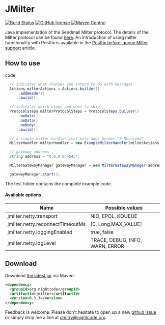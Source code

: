 # JMilter

[![Build Status](https://travis-ci.org/nightcode/jmilter.svg?branch=master)](https://travis-ci.org/nightcode/jmilter)
[![GitHub license](https://img.shields.io/github/license/nightcode/jmilter.svg)](https://github.com/nightcode/jmilter/blob/master/LICENSE)
[![Maven Central](https://img.shields.io/maven-central/v/org.nightcode/jmilter.svg)](http://search.maven.org/#search%7Cga%7C1%7Cg%3Aorg.nightcode%20AND%20a%3Ajmilter)

Java implementation of the Sendmail Milter protocol. The details of the Milter protocol can be found [here][1].
An introduction of using milter functionality with Postfix is available in the [Postfix before-queue Milter support][2] article.

How to use
----------

code

```java
  // indicates what changes you intend to do with messages
  Actions milterActions = Actions.builder()
      .addHeader()
      .build();

  // indicates which steps you want to skip
  ProtocolSteps milterProtocolSteps = ProtocolSteps.builder()
      .noHelo()
      .noData()
      .noBody()
      .build();

  // a simple milter handler that only adds header "X-Received"
  MilterHandler milterHandler = new ExampleMilterHandler(milterActions, milterProtocolSteps);

  // gateway address
  String address = "0.0.0.0:4545";

  MilterGatewayManager gatewayManager = new MilterGatewayManager(address, milterHandler, ServiceManager.instance());

  gatewayManager.start();
```

The test folder contains the complete example code.

#### Available options

| Name                            | Possible values                 |
| ------------------------------- | ------------------------------- |
| jmilter.netty.transport         | NIO, EPOL, KQUEUE               |
| jmilter.netty.reconnectTimeoutMs| [0, Long.MAX_VALUE]             |
| jmilter.netty.loggingEnabled    | true, false                     |
| jmilter.netty.logLevel          | TRACE, DEBUG, INFO, WARN, ERROR |

Download
--------

Download [the latest jar][3] via Maven:
```xml
<dependency>
  <groupId>org.nightcode</groupId>
  <artifactId>jmilter</artifactId>
  <version>0.3.3</version>
</dependency>
```

Feedback is welcome. Please don't hesitate to open up a new [github issue](https://github.com/nightcode/jmilter/issues) or simply drop me a line at <dmitry@nightcode.org>.


 [1]: https://raw.githubusercontent.com/avar/sendmail-pmilter/master/doc/milter-protocol.txt
 [2]: http://www.postfix.org/MILTER_README.html
 [3]: https://oss.sonatype.org/service/local/artifact/maven/redirect?r=releases&g=org.nightcode&a=jmilter&v=LATEST
